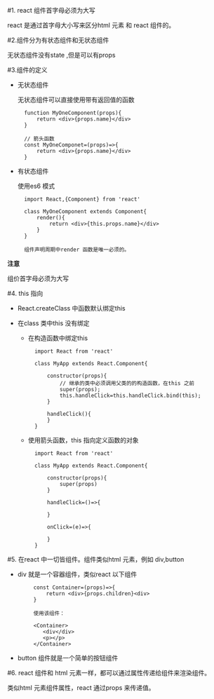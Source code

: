 #1. react 组件首字母必须为大写

react 是通过首字母大小写来区分html 元素 和 react 组件的。

#2.组件分为有状态组件和无状态组件

无状态组件没有state ,但是可以有props 

#3.组件的定义


+ 无状态组件
  
  无状态组件可以直接使用带有返回值的函数

        function MyOneComponent(props){
            return <div>{props.name}</div>
        }

        // 箭头函数
        const MyOneComponet=(props)=>{
            return <div>{props.name}</div>
        }
+ 有状态组件

    使用es6 模式

        import React,{Component} from 'react'

        class MyOneComponent extends Component{
            render(){
                return <div>{this.props.name}</div>
            }
        }

        组件声明周期中render 函数是唯一必须的。

**注意**

组价首字母必须为大写

#4. this 指向

+ React.createClass 中函数默认绑定this 
+ 在class 类中this 没有绑定
  
    + 在构造函数中绑定this 
  
            import React from 'react'

            class MyApp extends React.Component{

                constructor(props){
                    // 继承的类中必须调用父类的的构造函数，在this 之前
                    super(props);
                    this.handleClick=this.handleClick.bind(this);
                }

                handleClick(){
                }
            }
    + 使用箭头函数，this 指向定义函数的对象

            import React from 'react'

            class MyApp extends React.Component{

                constructor(props){
                    super(props)
                }

                handleClick=()=>{

                }

                onClick=(e)=>{
                    
                }
            }

#5. 在react 中一切皆组件。组件类似html 元素，例如 div,button 

+ div 就是一个容器组件，类似react 以下组件

           const Container=(props)=>{
               return <div>{props.children}<div>
           }

           使用该组件：

           <Container>
              <div</div>
              <p></p>
           </Container>

+ button 组件就是一个简单的按钮组件

#6. react 组件和 html 元素一样，都可以通过属性传递给组件来渲染组件。 

类似html 元素组件属性，react 通过props 来传递值。
           

